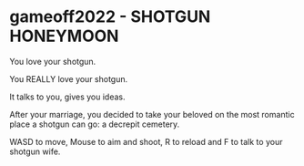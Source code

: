 # gameoff2022 - SHOTGUN HONEYMOON


You love your shotgun.

You REALLY love your shotgun.

It talks to you, gives you ideas.

After your marriage, you decided to take your beloved on the most romantic place a shotgun can go: a decrepit cemetery.

WASD to move, Mouse to aim and shoot, R to reload and F to talk to your shotgun wife.
